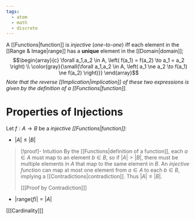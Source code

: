 ```yaml
---
tags:
  - atom
  - math
  - discrete
---
```

A [[Functions|function]] is *injective* (*one-to-one*) iff each element in the [[Range & Image|range]] has a **unique** element in the [[Domain|domain]];
$$\begin{array}{c}
	\forall a_1,a_2 \in A, \left( f(a_1) = f(a_2) \to a_1 = a_2 \right) \\
	\color{gray}{\small{\forall a_1,a_2 \in A, \left( a_1 \ne a_2 \to f(a_1) \ne f(a_2) \right)}}
\end{array}$$
*Note that the reverse [[Implication|implication]] of these two expressions is given by the definition of a [[Functions|function]].*
# Properties of Injections
Let $f: A \to B$ be a *injective [[Functions|function]]*:
- $|A| \le |B|$
> [!proof]- Intuition
> By the [[Functions|definition of a function]], each $a \in A$ must map to an element $b \in B$, so if $|A| > |B|$, there must be multiple elements in $A$ that map to the same element in $B$. An *injective function* can map at most one element from $a \in A$ to each $b \in B$, implying a [[Contradictions|contradiction]]. Thus $|A| \le |B|$.
> 
> \[[[Proof by Contradiction]]\]

- $|\text{range}(f)| = |A|$

\[[[Cardinality]]\]